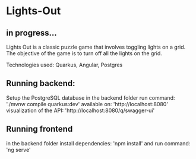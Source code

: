 # Lights-Out

## in progress...

Lights Out is a classic puzzle game that involves toggling lights on a grid. The objective of the game is to turn off all the lights on the grid.

Technologies used: Quarkus, Angular, Postgres

## Running backend:
Setup the PostgreSQL database
in the backend folder run command: './mvnw compile quarkus:dev'
available on: 'http://localhost:8080'
visualization of the API: 'http://localhost:8080/q/swagger-ui'

## Running frontend 
in the backend folder install dependencies: 'npm install' and run command: 'ng serve'


